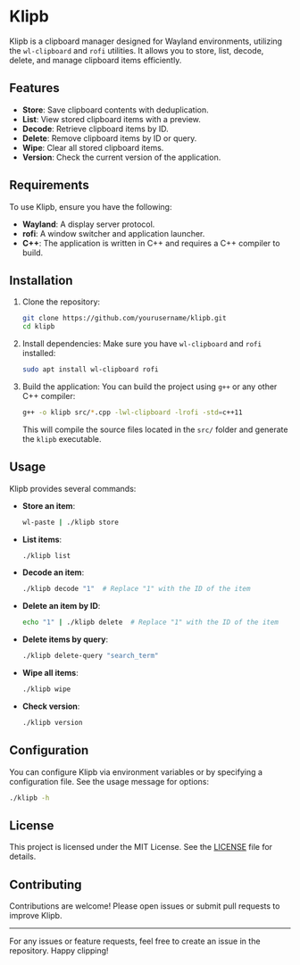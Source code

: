 # Klipb

Klipb is a clipboard manager designed for Wayland environments, utilizing the `wl-clipboard` and `rofi` utilities. It allows you to store, list, decode, delete, and manage clipboard items efficiently.

## Features

- **Store**: Save clipboard contents with deduplication.
- **List**: View stored clipboard items with a preview.
- **Decode**: Retrieve clipboard items by ID.
- **Delete**: Remove clipboard items by ID or query.
- **Wipe**: Clear all stored clipboard items.
- **Version**: Check the current version of the application.

## Requirements

To use Klipb, ensure you have the following:

- **Wayland**: A display server protocol.
- **rofi**: A window switcher and application launcher.
- **C++**: The application is written in C++ and requires a C++ compiler to build.

## Installation

1. Clone the repository:
   ```bash
   git clone https://github.com/yourusername/klipb.git
   cd klipb
   ```

2. Install dependencies:
   Make sure you have `wl-clipboard` and `rofi` installed:
     ```bash
     sudo apt install wl-clipboard rofi
     ```

3. Build the application:
   You can build the project using `g++` or any other C++ compiler:
   ```bash
   g++ -o klipb src/*.cpp -lwl-clipboard -lrofi -std=c++11
   ```

   This will compile the source files located in the `src/` folder and generate the `klipb` executable.

## Usage

Klipb provides several commands:

- **Store an item**:
  ```bash
  wl-paste | ./klipb store
  ```

- **List items**:
  ```bash
  ./klipb list
  ```

- **Decode an item**:
  ```bash
  ./klipb decode "1"  # Replace "1" with the ID of the item
  ```

- **Delete an item by ID**:
  ```bash
  echo "1" | ./klipb delete  # Replace "1" with the ID of the item
  ```

- **Delete items by query**:
  ```bash
  ./klipb delete-query "search_term"
  ```

- **Wipe all items**:
  ```bash
  ./klipb wipe
  ```

- **Check version**:
  ```bash
  ./klipb version
  ```

## Configuration

You can configure Klipb via environment variables or by specifying a configuration file. See the usage message for options:

```bash
./klipb -h
```

## License

This project is licensed under the MIT License. See the [LICENSE](LICENSE) file for details.

## Contributing

Contributions are welcome! Please open issues or submit pull requests to improve Klipb.

---

For any issues or feature requests, feel free to create an issue in the repository. Happy clipping!
